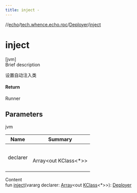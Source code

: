 ```yaml
---
title: inject -
---
```

//[echo](../../index.md)/[tech.whence.echo.rpc](../index.md)/[Deployer](index.md)/[inject](inject.md)



# inject  
[jvm]  
Brief description  


设置自动注入类



#### Return  


Runner



## Parameters  
  
jvm  
  
|  Name|  Summary| 
|---|---|
| declarer| <br><br>Array<out KClass<*>><br><br>
  
  
Content  
fun [inject](inject.md)(vararg declarer: [Array](https://kotlinlang.org/api/latest/jvm/stdlib/kotlin/-array/index.html)<out [KClass](https://kotlinlang.org/api/latest/jvm/stdlib/kotlin.reflect/-k-class/index.html)<*>>): [Deployer](index.md)  



